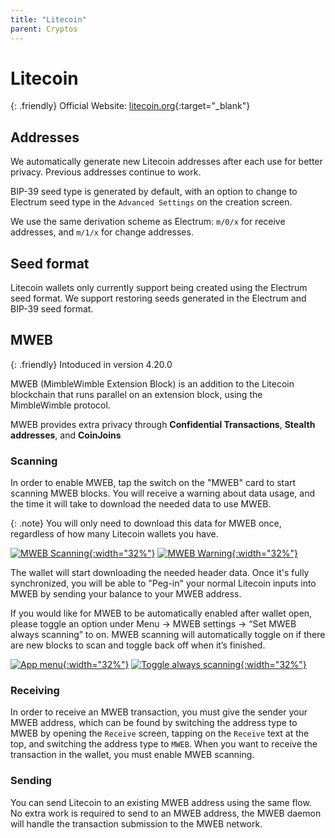 ```yaml
---
title: "Litecoin"
parent: Cryptos
---
```


# Litecoin

{: .friendly}
Official Website: [litecoin.org](https://litecoin.org/){:target="_blank"}

## Addresses

We automatically generate new Litecoin addresses after each use for better privacy. Previous addresses continue to work.

BIP-39 seed type is generated by default, with an option to change to Electrum seed type in the `Advanced Settings` on the creation screen.

We use the same derivation scheme as Electrum: `m/0/x` for receive addresses, and `m/1/x` for change addresses.

## Seed format

Litecoin wallets only currently support being created using the Electrum seed format. We support restoring seeds generated in the Electrum and BIP-39 seed format.

## MWEB

{: .friendly}
Intoduced in version 4.20.0

MWEB (MimbleWimble Extension Block) is an addition to the Litecoin blockchain that runs parallel on an extension block, using the MimbleWimble protocol.

MWEB provides extra privacy through **Confidential Transactions**, **Stealth addresses**, and **CoinJoins**

### Scanning

In order to enable MWEB, tap the switch on the "MWEB" card to start scanning MWEB blocks.
You will receive a warning about data usage, and the time it will take to download the needed data to use MWEB.

{: .note}
You will only need to download this data for MWEB once, regardless of how many Litecoin wallets you have.

[![MWEB Scanning](./mweb.png){:width="32%"}](./mweb.png)
[![MWEB Warning](./warning.png){:width="32%"}](./warning.png)

The wallet will start downloading the needed header data. Once it's fully synchronized, you will be able to "Peg-in" your normal Litecoin inputs into MWEB by sending your balance to your MWEB address.

If you would like for MWEB to be automatically enabled after wallet open, please toggle an option under Menu -> MWEB settings -> “Set MWEB always scanning” to on. MWEB scanning will automatically toggle on if there are new blocks to scan and toggle back off when it’s finished.

[![App menu](./menu.png){:width="32%"}](./menu.png)
[![Toggle always scanning](./alwaysscan.png){:width="32%"}](./alwaysscan.png)

### Receiving

In order to receive an MWEB transaction, you must give the sender your MWEB address, which can be found by switching the address type to MWEB by opening the `Receive` screen, tapping on the `Receive` text at the top, and switching the address type to `MWEB`. When you want to receive the transaction in the wallet, you must enable MWEB scanning.

### Sending

You can send Litecoin to an existing MWEB address using the same flow. No extra work is required to send to an MWEB address, the MWEB daemon will handle the transaction submission to the MWEB network.